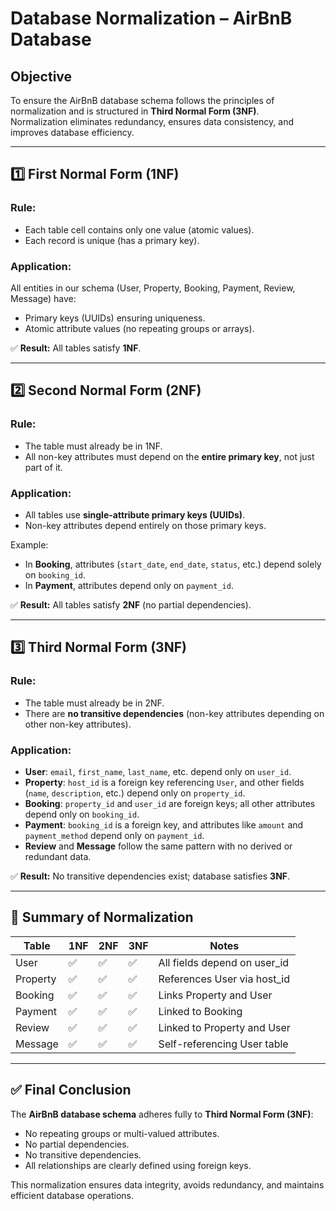# Database Normalization – AirBnB Database

## Objective
To ensure the AirBnB database schema follows the principles of normalization and is structured in **Third Normal Form (3NF)**.  
Normalization eliminates redundancy, ensures data consistency, and improves database efficiency.

---

## 1️⃣ First Normal Form (1NF)

### Rule:
- Each table cell contains only one value (atomic values).
- Each record is unique (has a primary key).

### Application:
All entities in our schema (User, Property, Booking, Payment, Review, Message) have:
- Primary keys (UUIDs) ensuring uniqueness.
- Atomic attribute values (no repeating groups or arrays).

✅ **Result:** All tables satisfy **1NF**.

---

## 2️⃣ Second Normal Form (2NF)

### Rule:
- The table must already be in 1NF.
- All non-key attributes must depend on the **entire primary key**, not just part of it.

### Application:
- All tables use **single-attribute primary keys (UUIDs)**.
- Non-key attributes depend entirely on those primary keys.

Example:
- In **Booking**, attributes (`start_date`, `end_date`, `status`, etc.) depend solely on `booking_id`.
- In **Payment**, attributes depend only on `payment_id`.

✅ **Result:** All tables satisfy **2NF** (no partial dependencies).

---

## 3️⃣ Third Normal Form (3NF)

### Rule:
- The table must already be in 2NF.
- There are **no transitive dependencies** (non-key attributes depending on other non-key attributes).

### Application:
- **User**: `email`, `first_name`, `last_name`, etc. depend only on `user_id`.
- **Property**: `host_id` is a foreign key referencing `User`, and other fields (`name`, `description`, etc.) depend only on `property_id`.
- **Booking**: `property_id` and `user_id` are foreign keys; all other attributes depend only on `booking_id`.
- **Payment**: `booking_id` is a foreign key, and attributes like `amount` and `payment_method` depend only on `payment_id`.
- **Review** and **Message** follow the same pattern with no derived or redundant data.

✅ **Result:** No transitive dependencies exist; database satisfies **3NF**.

---

## 🧩 Summary of Normalization

| Table | 1NF | 2NF | 3NF | Notes |
|--------|-----|-----|-----|-------|
| User | ✅ | ✅ | ✅ | All fields depend on user_id |
| Property | ✅ | ✅ | ✅ | References User via host_id |
| Booking | ✅ | ✅ | ✅ | Links Property and User |
| Payment | ✅ | ✅ | ✅ | Linked to Booking |
| Review | ✅ | ✅ | ✅ | Linked to Property and User |
| Message | ✅ | ✅ | ✅ | Self-referencing User table |

---

## ✅ Final Conclusion
The **AirBnB database schema** adheres fully to **Third Normal Form (3NF)**:
- No repeating groups or multi-valued attributes.
- No partial dependencies.
- No transitive dependencies.
- All relationships are clearly defined using foreign keys.

This normalization ensures data integrity, avoids redundancy, and maintains efficient database operations.
